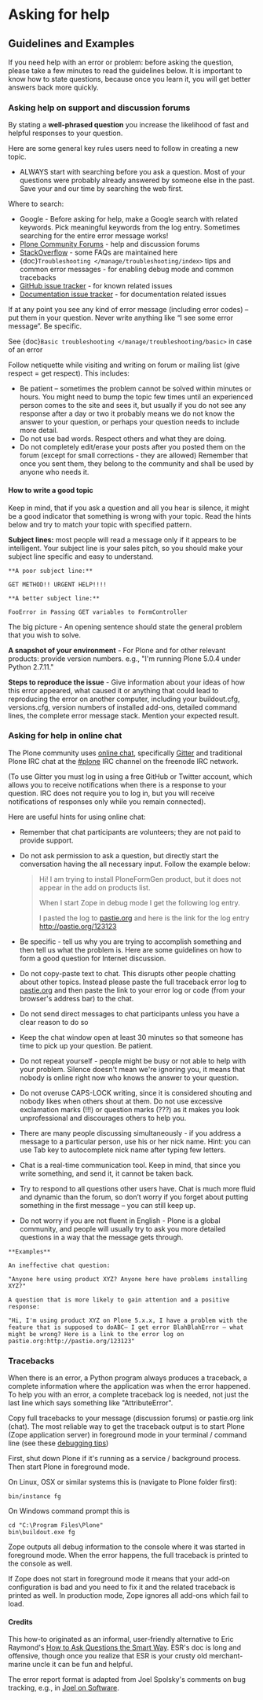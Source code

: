 # Asking for help

## Guidelines and Examples

If you need help with an error or problem: before asking the question, please take a few minutes to read the guidelines below. It is important to know how to state questions, because once you learn it, you will get better answers back more quickly.

### Asking help on support and discussion forums

By stating a **well-phrased question** you increase the likelihood of fast and helpful responses to your question.

Here are some general key rules users need to follow in creating a new topic.

- ALWAYS start with searching before you ask a question. Most of your questions were probably already answered by someone else in the past. Save your and our time by searching the web first.

Where to search:

- Google - Before asking for help, make a Google search with related keywords. Pick meaningful keywords from the log entry. Sometimes searching for the entire error message works!
- [Plone Community Forums](https://community.plone.org/) - help and discussion forums
- [StackOverflow](http://stackoverflow.com/questions/tagged/plone?sort=faq) - some FAQs are maintained here
- {doc}`Troubleshooting </manage/troubleshooting/index>` tips and common error messages - for enabling debug mode and common tracebacks
- [GitHub issue tracker](https://github.com/plone/Products.CMFPlone/issues) - for known related issues
- [Documentation issue tracker](https://github.com/plone/documentation/issues) - for documentation related issues

If at any point you see any kind of error message (including error codes) – put them in your question. Never write anything like “I see some error message”. Be specific.

See  {doc}`Basic troubleshooting </manage/troubleshooting/basic>` in case of an error

Follow netiquette while visiting and writing on forum or mailing list (give respect = get respect). This includes:

- Be patient – sometimes the problem cannot be solved within minutes or hours. You might need to bump the topic few times until an experienced person comes to the site and sees it, but usually if you do not see any response after a day or two it probably means we do not know the answer to your question, or perhaps your question needs to include more detail.
- Do not use bad words. Respect others and what they are doing.
- Do not completely edit/erase your posts after you posted them on the forum (except for small corrections - they are allowed) Remember that once you sent them, they belong to the community and shall be used by anyone who needs it.

#### How to write a good topic

Keep in mind, that if you ask a question and all you hear is silence, it might be a good indicator that something is wrong with your topic. Read the hints below and try to match your topic with specified pattern.

**Subject lines:** most people will read a message only if it appears to be intelligent. Your subject line is your sales pitch, so you should make your subject line specific and easy to understand.

```{note}
**A poor subject line:**

GET METHOD!! URGENT HELP!!!!

**A better subject line:**

FooError in Passing GET variables to FormController
```

The big picture - An opening sentence should state the general problem that you wish to solve.

**A snapshot of your environment** - For Plone and for other relevant products: provide version numbers. e.g., "I'm running Plone 5.0.4 under Python 2.7.11."

**Steps to reproduce the issue** - Give information about your ideas of how this error appeared, what caused it or anything that could lead to reproducing the error on another computer, including your buildout.cfg, versions.cfg, version numbers of installed add-ons, detailed command lines, the complete error message stack. Mention your expected result.

### Asking for help in online chat

The Plone community uses [online chat](https://plone.org/support/chat), specifically [Gitter](https://gitter.im/plone/public) and traditional Plone IRC chat at the  [#plone](irc://irc.freenode.net/#plone) IRC channel on the freenode IRC network.

(To use Gitter you must log in using a free GitHub or Twitter account, which allows you to receive notifications when there is a response to your question. IRC does not require you to log in, but you will receive notifications of responses only while you remain connected).

Here are useful hints for using online chat:

- Remember that chat participants are volunteers; they are not paid to provide support.

- Do not ask permission to ask a question, but directly start the conversation having the all necessary input. Follow the example below:

  > Hi! I am trying to install PloneFormGen product, but it does not appear in the add on products list.
  >
  > When I start Zope in debug mode I get the following log entry.
  >
  > I pasted the log to [pastie.org](http://pastie.org/) and here is the link for the log entry <http://pastie.org/123123>

- Be specific - tell us why you are trying to accomplish something and then tell us what the problem is. Here are some guidelines on how to form a good question for Internet discussion.

- Do not copy-paste text to chat. This disrupts other people chatting about other topics. Instead please paste the full traceback error log to [pastie.org](http://pastie.org/) and then paste the link to your error log or code (from your browser's address bar) to the chat.

- Do not send direct messages to chat participants unless you have a clear reason to do so

- Keep the chat window open at least 30 minutes so that someone has time to pick up your question. Be patient.

- Do not repeat yourself - people might be busy or not able to help with your problem.  Silence doesn't mean we're ignoring you, it means that nobody is online right now who knows the answer to your question.

- Do not overuse CAPS-LOCK writing, since it is considered shouting and nobody likes when others shout at them. Do not use excessive exclamation marks (!!!) or question marks (???) as it makes you look unprofessional and discourages others to help you.

- There are many people discussing simultaneously - if you address a message to a particular person, use his or her nick name. Hint: you can use Tab key to autocomplete nick name after typing few letters.

- Chat is a real-time communication tool. Keep in mind, that since you write something, and send it, it cannot be taken back.

- Try to respond to all questions other users have. Chat is much more fluid and dynamic than the forum, so don’t worry if you forget about putting something in the first message – you can still keep up.

- Do not worry if you are not fluent in English - Plone is a global community, and people will usually try to ask you more detailed questions in a way that the message gets through.

```{note}
**Examples**

An ineffective chat question:

"Anyone here using product XYZ? Anyone here have problems installing XYZ?"

A question that is more likely to gain attention and a positive response:

"Hi, I'm using product XYZ on Plone 5.x.x, I have a problem with the feature that is supposed to doABC— I get error BlahBlahError — what might be wrong? Here is a link to the error log on pastie.org:http://pastie.org/123123"
```

### Tracebacks

When there is an error, a Python program always produces a traceback, a complete information where the application was when the error happened. To help you with an error, a complete traceback log is needed, not just the last line which says something like "AttributeError".

Copy full tracebacks to your message (discussion forums) or pastie.org link (chat). The most reliable way to get the traceback output is to start Plone (Zope application server) in foreground mode in your terminal / command line (see these [debugging tips](http://docs.plone.org/manage/troubleshooting/basic.html))

First, shut down Plone if it's running as a service / background process. Then start Plone in foreground mode.

On Linux, OSX or similar systems this is (navigate to Plone folder first):

```console
bin/instance fg
```

On Windows command prompt this is

```console
cd "C:\Program Files\Plone"
bin\buildout.exe fg
```

Zope outputs all debug information to the console where it was started in foreground mode. When the error happens, the full traceback is printed to the console as well.

If Zope does not start in foreground mode it means that your add-on configuration is bad and you need to fix it and the related traceback is printed as well. In production mode, Zope ignores all add-ons which fail to load.

#### Credits

This how-to originated as an informal, user-friendly alternative to Eric Raymond's [How to Ask Questions the Smart Way](http://www.catb.org/~esr/faqs/smart-questions.html). ESR's doc is long and offensive, though once you realize that ESR is your crusty old merchant-marine uncle it can be fun and helpful.

The error report format is adapted from Joel Spolsky's comments on bug tracking, e.g., in [Joel on Software](http://www.joelonsoftware.com/articles/fog0000000029.html).
